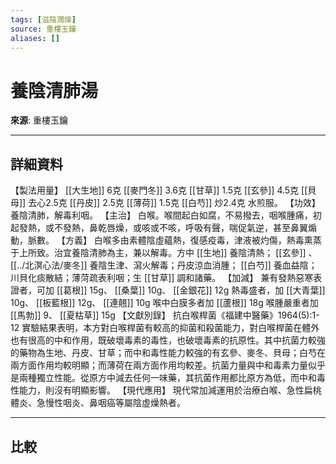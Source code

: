 ```yaml
---
tags: [滋陰潤燥]
source: 重樓玉鑰
aliases: []
---
```


# 養陰清肺湯

**來源**: 重樓玉鑰  

---

## 詳細資料
【製法用量】 [[大生地]] 6克 [[麥門冬]] 3.6克 [[甘草]] 1.5克 [[玄參]] 4.5克 [[貝母]] 去心2.5克 [[丹皮]] 2.5克 [[薄荷]] 1.5克 [[白芍]] 炒2.4克
水煎服。
【功效】
養陰清肺，解毒利咽。
【主治】
白喉。喉間起白如腐，不易撥去，咽喉腫痛，初起發熱，或不發熱，鼻乾唇燥，或咳或不咳，呼吸有聲，喘促氣逆，甚至鼻翼煽動，脈數。
【方義】
白喉多由素體陰虛蘊熱，復感疫毒，津液被灼傷，熱毒熏蒸于上所致。治宜養陰清肺為主，兼以解毒。方中 [[生地]] 養陰清熱； [[玄參]] 、 [[../北溟心法/麥冬]] 養陰生津、瀉火解毒；丹皮涼血消腫； [[白芍]] 養血益陰；川貝化痰散結；薄菏疏表利咽；生 [[甘草]] 調和諸藥。
【加減】
兼有發熱惡寒表證者，可加 [[葛根]] 15g、 [[桑葉]] 10g、 [[金銀花]] 12g
熱毒盛者，加 [[大青葉]] 10g、 [[板藍根]] 12g、 [[連翹]] 10g
喉中白膜多者加 [[蘆根]] 18g
喉腫嚴重者加 [[馬勃]] 9、 [[夏枯草]] 15g
【文獻別錄】
抗白喉桿菌《福建中醫藥》1964(5):1-12
實驗結果表明，本方對白喉桿菌有較高的抑菌和殺菌能力，對白喉桿菌在體外也有很高的中和作用，既破壞毒素的毒性，也破壞毒素的抗原性。其中抗菌力較強的藥物為生地、丹皮、甘草；而中和毒性能力較強的有玄參、麥冬、貝母；白芍在兩方面作用均較明顯；而薄荷在兩方面作用均較差。抗菌力量與中和毒素力量似乎是兩種獨立性能。從原方中減去任何一味藥，其抗菌作用都比原方為低，而中和毒性能力，則沒有明顯影響。
【現代應用】
現代常加減運用於治療白喉、急性扁桃體炎、急慢性咽炎、鼻咽癌等屬陰虛燥熱者。

---

## 比較
